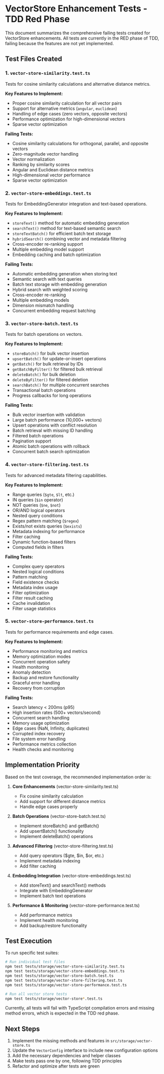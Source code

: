 # VectorStore Enhancement Tests - TDD Red Phase

This document summarizes the comprehensive failing tests created for VectorStore enhancements. All tests are currently in the RED phase of TDD, failing because the features are not yet implemented.

## Test Files Created

### 1. `vector-store-similarity.test.ts`
Tests for cosine similarity calculations and alternative distance metrics.

**Key Features to Implement:**
- Proper cosine similarity calculation for all vector pairs
- Support for alternative metrics (`angular`, `euclidean`)
- Handling of edge cases (zero vectors, opposite vectors)
- Performance optimization for high-dimensional vectors
- Sparse vector optimization

**Failing Tests:**
- Cosine similarity calculations for orthogonal, parallel, and opposite vectors
- Zero-magnitude vector handling
- Vector normalization
- Ranking by similarity scores
- Angular and Euclidean distance metrics
- High-dimensional vector performance
- Sparse vector optimization

### 2. `vector-store-embeddings.test.ts`
Tests for EmbeddingGenerator integration and text-based operations.

**Key Features to Implement:**
- `storeText()` method for automatic embedding generation
- `searchText()` method for text-based semantic search
- `storeTextBatch()` for efficient batch text storage
- `hybridSearch()` combining vector and metadata filtering
- Cross-encoder re-ranking support
- Multiple embedding model support
- Embedding caching and batch optimization

**Failing Tests:**
- Automatic embedding generation when storing text
- Semantic search with text queries
- Batch text storage with embedding generation
- Hybrid search with weighted scoring
- Cross-encoder re-ranking
- Multiple embedding models
- Dimension mismatch handling
- Concurrent embedding request batching

### 3. `vector-store-batch.test.ts`
Tests for batch operations on vectors.

**Key Features to Implement:**
- `storeBatch()` for bulk vector insertion
- `upsertBatch()` for update-or-insert operations
- `getBatch()` for bulk retrieval by IDs
- `getBatchByFilter()` for filtered bulk retrieval
- `deleteBatch()` for bulk deletion
- `deleteByFilter()` for filtered deletion
- `searchBatch()` for multiple concurrent searches
- Transactional batch operations
- Progress callbacks for long operations

**Failing Tests:**
- Bulk vector insertion with validation
- Large batch performance (10,000+ vectors)
- Upsert operations with conflict resolution
- Batch retrieval with missing ID handling
- Filtered batch operations
- Pagination support
- Atomic batch operations with rollback
- Concurrent batch search optimization

### 4. `vector-store-filtering.test.ts`
Tests for advanced metadata filtering capabilities.

**Key Features to Implement:**
- Range queries (`$gte`, `$lt`, etc.)
- IN queries (`$in` operator)
- NOT queries (`$ne`, `$not`)
- OR/AND logical operators
- Nested query conditions
- Regex pattern matching (`$regex`)
- Exists/not exists queries (`$exists`)
- Metadata indexing for performance
- Filter caching
- Dynamic function-based filters
- Computed fields in filters

**Failing Tests:**
- Complex query operators
- Nested logical conditions
- Pattern matching
- Field existence checks
- Metadata index usage
- Filter optimization
- Filter result caching
- Cache invalidation
- Filter usage statistics

### 5. `vector-store-performance.test.ts`
Tests for performance requirements and edge cases.

**Key Features to Implement:**
- Performance monitoring and metrics
- Memory optimization modes
- Concurrent operation safety
- Health monitoring
- Anomaly detection
- Backup and restore functionality
- Graceful error handling
- Recovery from corruption

**Failing Tests:**
- Search latency < 200ms (p95)
- High insertion rates (500+ vectors/second)
- Concurrent search handling
- Memory usage optimization
- Edge cases (NaN, Infinity, duplicates)
- Corrupted index recovery
- File system error handling
- Performance metrics collection
- Health checks and monitoring

## Implementation Priority

Based on the test coverage, the recommended implementation order is:

1. **Core Enhancements** (vector-store-similarity.test.ts)
   - Fix cosine similarity calculation
   - Add support for different distance metrics
   - Handle edge cases properly

2. **Batch Operations** (vector-store-batch.test.ts)
   - Implement storeBatch() and getBatch()
   - Add upsertBatch() functionality
   - Implement deleteBatch() operations

3. **Advanced Filtering** (vector-store-filtering.test.ts)
   - Add query operators ($gte, $in, $or, etc.)
   - Implement metadata indexing
   - Add filter caching

4. **Embedding Integration** (vector-store-embeddings.test.ts)
   - Add storeText() and searchText() methods
   - Integrate with EmbeddingGenerator
   - Implement batch text operations

5. **Performance & Monitoring** (vector-store-performance.test.ts)
   - Add performance metrics
   - Implement health monitoring
   - Add backup/restore functionality

## Test Execution

To run specific test suites:

```bash
# Run individual test files
npm test tests/storage/vector-store-similarity.test.ts
npm test tests/storage/vector-store-embeddings.test.ts
npm test tests/storage/vector-store-batch.test.ts
npm test tests/storage/vector-store-filtering.test.ts
npm test tests/storage/vector-store-performance.test.ts

# Run all vector store tests
npm test tests/storage/vector-store*.test.ts
```

Currently, all tests will fail with TypeScript compilation errors and missing method errors, which is expected in the TDD red phase.

## Next Steps

1. Implement the missing methods and features in `src/storage/vector-store.ts`
2. Update the `VectorConfig` interface to include new configuration options
3. Add the necessary dependencies and helper classes
4. Make tests pass one by one, following TDD principles
5. Refactor and optimize after tests are green